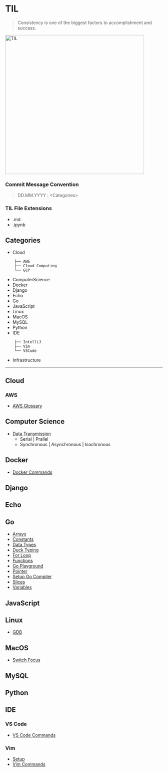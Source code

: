 # TIL
> Consistency is one of the biggest factors to accomplishment and success. 
<img width="444" alt="TIL" src="https://user-images.githubusercontent.com/48475824/72317542-f9361e80-36dc-11ea-9633-ef6bf88725c7.png">

### Commit Message Convention
> DD.MM.YYYY : \<Categories>

### TIL File Extensions
* .md
* .ipynb

## Categories
* Cloud
```
    ├── AWS
    ├── Cloud Computing
    └── GCP
```
* ComputerScience
* Docker
* Django
* Echo
* Go
* JavaScript
* Linux
* MacOS
* MySQL
* Python
* IDE
```
    ├── IntelliJ
    ├── Vim
    └── VSCode
```
* Infrastructure  

-----------

## Cloud
### AWS
+ [AWS Glossary](https://github.com/8luebottle/TIL/blob/master/Cloud/AWS/aws_glossary.md)


## Computer Science
+ [Data Transmission](https://github.com/8luebottle/TIL/blob/master/ComputerScience/data_transmission.md#Serial)
    + Serial | Prallel
    + Synchronous | Asynchronous | Isochronous


## Docker
+ [Docker Commands](https://github.com/8luebottle/TIL/blob/master/Docker/docker_commands.md)

## Django


## Echo


## Go
+ [Arrays](https://github.com/8luebottle/TIL/blob/master/Go/arrays.md)  
+ [Constants](https://github.com/8luebottle/TIL/blob/master/Go/constants.md)  
+ [Data Types](https://github.com/8luebottle/TIL/blob/master/Go/data_types.md)  
+ [Duck Typing](https://github.com/8luebottle/TIL/blob/master/Go/duck_typing.go)  
+ [For Loop](https://github.com/8luebottle/TIL/blob/master/Go/for_loop.md)  
+ [Functions](https://github.com/8luebottle/TIL/blob/master/Go/functions.md)  
+ [Go Playground](https://github.com/8luebottle/TIL/blob/master/Go/go_playground.md)  
+ [Pointer](https://github.com/8luebottle/TIL/blob/master/Go/pointer.md)  
+ [Setup Go Compiler](https://github.com/8luebottle/TIL/blob/master/Go/setup_go_compiler.md)  
+ [Slices](https://github.com/8luebottle/TIL/blob/master/Go/slices.md)  
+ [Variables](https://github.com/8luebottle/TIL/blob/master/Go/variables.md)  

## JavaScript


## Linux
+ [GDB](https://github.com/8luebottle/TIL/blob/master/Linux/gdb.md)

## MacOS
+ [Switch Focus](https://github.com/8luebottle/TIL/blob/master/MacOS/switch_focus.md)

## MySQL


## Python


## IDE
### VS Code
+ [VS Code Commands](https://github.com/8luebottle/TIL/blob/master/IDE/VSCode/vscode_commands.md)

### Vim
+ [Setup](https://github.com/8luebottle/TIL/blob/master/IDE/Vim/setup.md)  
+ [Vim Commands](https://github.com/8luebottle/TIL/blob/master/IDE/Vim/vim_commands.md)
